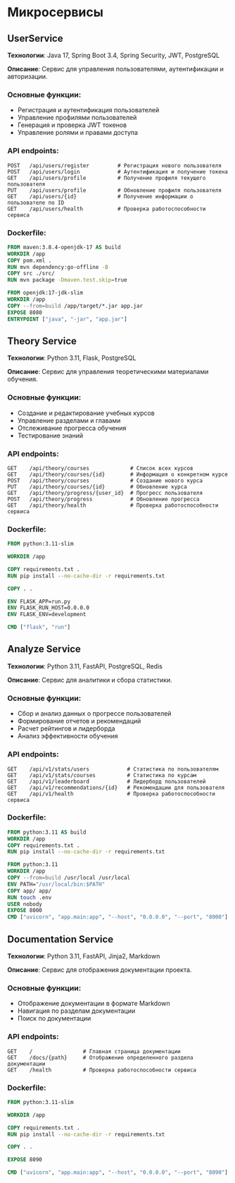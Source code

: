 # Микросервисы

## UserService

**Технологии**: Java 17, Spring Boot 3.4, Spring Security, JWT, PostgreSQL

**Описание**: Сервис для управления пользователями, аутентификации и авторизации.

### Основные функции:

- Регистрация и аутентификация пользователей
- Управление профилями пользователей
- Генерация и проверка JWT токенов
- Управление ролями и правами доступа

### API endpoints:

```
POST   /api/users/register         # Регистрация нового пользователя
POST   /api/users/login            # Аутентификация и получение токена
GET    /api/users/profile          # Получение профиля текущего пользователя
PUT    /api/users/profile          # Обновление профиля пользователя
GET    /api/users/{id}             # Получение информации о пользователе по ID
GET    /api/users/health           # Проверка работоспособности сервиса
```

### Dockerfile:

```dockerfile
FROM maven:3.8.4-openjdk-17 AS build
WORKDIR /app
COPY pom.xml .
RUN mvn dependency:go-offline -B
COPY src ./src/
RUN mvn package -Dmaven.test.skip=true

FROM openjdk:17-jdk-slim
WORKDIR /app
COPY --from=build /app/target/*.jar app.jar
EXPOSE 8080
ENTRYPOINT ["java", "-jar", "app.jar"]
```

## Theory Service

**Технологии**: Python 3.11, Flask, PostgreSQL

**Описание**: Сервис для управления теоретическими материалами обучения.

### Основные функции:

- Создание и редактирование учебных курсов
- Управление разделами и главами
- Отслеживание прогресса обучения
- Тестирование знаний

### API endpoints:

```
GET    /api/theory/courses             # Список всех курсов
GET    /api/theory/courses/{id}        # Информация о конкретном курсе
POST   /api/theory/courses             # Создание нового курса
PUT    /api/theory/courses/{id}        # Обновление курса
GET    /api/theory/progress/{user_id}  # Прогресс пользователя
POST   /api/theory/progress            # Обновление прогресса
GET    /api/theory/health              # Проверка работоспособности сервиса
```

### Dockerfile:

```dockerfile
FROM python:3.11-slim

WORKDIR /app

COPY requirements.txt .
RUN pip install --no-cache-dir -r requirements.txt

COPY . .

ENV FLASK_APP=run.py
ENV FLASK_RUN_HOST=0.0.0.0
ENV FLASK_ENV=development

CMD ["flask", "run"]
```

## Analyze Service

**Технологии**: Python 3.11, FastAPI, PostgreSQL, Redis

**Описание**: Сервис для аналитики и сбора статистики.

### Основные функции:

- Сбор и анализ данных о прогрессе пользователей
- Формирование отчетов и рекомендаций
- Расчет рейтингов и лидерборда
- Анализ эффективности обучения

### API endpoints:

```
GET    /api/v1/stats/users            # Статистика по пользователям
GET    /api/v1/stats/courses          # Статистика по курсам
GET    /api/v1/leaderboard            # Лидерборд пользователей
GET    /api/v1/recommendations/{id}   # Рекомендации для пользователя
GET    /api/v1/health                 # Проверка работоспособности сервиса
```

### Dockerfile:

```dockerfile
FROM python:3.11 AS build
WORKDIR /app
COPY requirements.txt .
RUN pip install --no-cache-dir -r requirements.txt

FROM python:3.11
WORKDIR /app
COPY --from=build /usr/local /usr/local
ENV PATH="/usr/local/bin:$PATH"
COPY app/ app/
RUN touch .env
USER nobody
EXPOSE 8000
CMD ["uvicorn", "app.main:app", "--host", "0.0.0.0", "--port", "8000"]
```

## Documentation Service

**Технологии**: Python 3.11, FastAPI, Jinja2, Markdown

**Описание**: Сервис для отображения документации проекта.

### Основные функции:

- Отображение документации в формате Markdown
- Навигация по разделам документации
- Поиск по документации

### API endpoints:

```
GET    /                # Главная страница документации
GET    /docs/{path}     # Отображение определенного раздела документации
GET    /health          # Проверка работоспособности сервиса
```

### Dockerfile:

```dockerfile
FROM python:3.11-slim

WORKDIR /app

COPY requirements.txt .
RUN pip install --no-cache-dir -r requirements.txt

COPY . .

EXPOSE 8090

CMD ["uvicorn", "app.main:app", "--host", "0.0.0.0", "--port", "8090"]
``` 